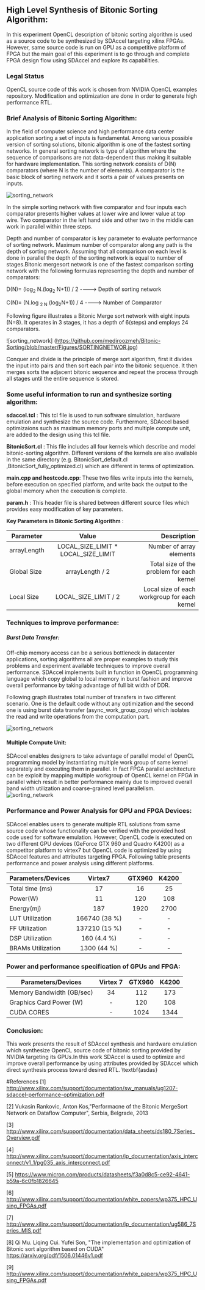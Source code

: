 ## High Level Synthesis of Bitonic Sorting Algorithm:

In this experiment OpenCL description of bitonic sorting algorithm is used as a source code to be synthesized by SDAccel targeting xilinx FPGAs. However, same source code is run on GPU as a competitive platform of FPGA but the main goal of this experiment is to go through and complete FPGA design flow using SDAccel and explore its capabilities.

### Legal Status 
OpenCL source code of this work is chosen from NVIDIA OpenCL examples repository. Modification and optimization are done in order to generate high performance RTL.

### Brief Analysis of Bitonic Sorting Algorithm:

In the field of computer science and high performance data center application sorting a set of inputs is fundamental. Among various possible version of sorting solutions, bitonic algorithm is one of the fastest sorting networks. In general sorting network is type of algorithm where the sequence of comparisons are not data-dependent thus making it suitable for hardware implementation. This sorting network consists of D(N) comparators (where N is the number of elements). A comparator is the basic block of sorting network and it sorts a pair of values presents on inputs.         

![sorting_network](https://github.com/mediroozmeh/Bitonic-Sorting/blob/master/Figures/SORTINGCOMPARATOR.jpg )


In the simple sorting network with five comparator and four inputs each comparator presents higher values at lower wire and lower value at top wire. Two comparator in the left hand side and other two in the middle can work in parallel within three steps. 


 Depth and number of comparator is key parameter to evaluate performance of sorting network. Maximum number of comparator along any path is the depth of sorting network. Assuming that all comparison on each level is done in parallel the depth of the sorting network is equal to number of stages.Bitonic mergesort network is one of the fastest comparison sorting network with the following formulas representing the depth and number of comparators:
 
 D(N)= (log<sub>2</sub> N.(log<sub>2</sub> N+1)) / 2              ---->  Depth of sorting network
 

 C(N)= (N.log  <sub>2 N</sub> (log<sub>2</sub>N+1)) / 4            ---->  Number of Comparator

Following figure illustrates a Bitonic Merge sort network with eight inputs (N=8). It operates in 3 stages, it has a depth of 6(steps) and employs 24 comparators.

![sorting_network] (https://github.com/mediroozmeh/Bitonic-Sorting/blob/master/Figures/SORTINGNETWOR.jpg)



Conquer and divide is the principle of merge sort algorithm, first it divides the input into pairs and then sort each pair into the bitonic sequence. It then merges sorts the adjacent bitonic sequence and repeat the process through all stages until the entire sequence is stored. 

### Some useful information to run and synthesize sorting algorithm:

__sdaccel.tcl__ : This tcl file is used to run software simulation, hardware emulation and synthesize the source code. Furthermore, SDAccel based optimizaions such as maximum memory ports and multiple compute unit, are added to the design using this tcl file.

__BitonicSort.cl__ : This file includes all four kernels which describe and model bitonic-sorting algorithm. Different versions of the kernels are also available in the same directory (e.g. BitonicSort_default.cl ,BitonicSort_fully_optimized.cl) which are different in terms of optimization.

__main.cpp and hostcode.cpp__: These two files write inputs into the kernels, before execution on specified platform, and write back the output to the global memory when the execution is complete.

__param.h__ :  This header file is shared between different source files which provides easy modification of key parameters.



__Key Parameters in Bitonic Sorting Algorithm__ :

|    Parameter      |  Value      | Description    |   
|----------|:-------------:|------:|
|  arrayLength        |  LOCAL_SIZE_LIMIT * LOCAL_SIZE_LIMIT | Number of array elements  |
|  Global Size        |  arrayLength / 2 | Total size of the problem for each kernel  |
|  Local Size         |  LOCAL_SIZE_LIMIT / 2 |  Local size of each workgroup for each kernel |


### Techniques to improve performance:

##### Burst Data Transfer:

Off-chip memory access can be a serious bottleneck in datacenter applications, sorting algorithms all are proper examples to study this problems and experiment available techniques to improve overall performance. SDAccel implements built in function in OpenCL programming language which copy global to local memory in burst fashion and improve overall performance by taking advantage of full bit width of DDR.    



Following graph illustrates total number of transfers in two different scenario. One is the default code without any optimization and the second one is using burst data transfer (async_work_group_copy) which isolates the read and write operations from the computation part.



![sorting_network](https://github.com/mediroozmeh/Bitonic-Sorting/blob/master/Figures/total_number.jpg)


#### Multiple Compute Unit: 


SDAccel enables designers to take advantage of parallel model of OpenCL programming model by instantiating multiple work group of same kernel separately and executing them in parallel. In fact FPGA parallel architecture can be exploit by mapping multiple workgroup of OpenCL kernel on FPGA in parallel which result in better performance mainly due to improved overall band width utilization and coarse-grained level parallelism.        
![sorting_network](https://github.com/mediroozmeh/Bitonic-Sorting/blob/master/Figures/OCLREGION.jpg)

### Performance and Power Analysis for GPU and FPGA Devices: 
SDAccel enables users to generate multiple RTL solutions from same source code whose functionality can be verified with the provided host code used for software emulation. However, OpenCL code is executed on two different GPU devices (GeForce GTX 960 and Quadro K4200) as a competitor platform to virtex7 but OpenCL code is optimized by using SDAccel features and attributes targeting FPGA. Following table presents performance and power analysis using different platforms.

| Parameters/Devices|Virtex7               |GTX960|K4200|    
|--------------------|:-------------: |:-------------: |:-------------: |
|  Total time (ms) |   17    | 16 | 25|
|  Power(W) |     11     |120| 108|
|  Energy(mj) |  187        |1920|2700|
|  LUT Utilization |  166740   (38 %)       |-|-|
|  FF Utilization |   137210    (15 %)   |-|-|
|  DSP Utilization |   160    (4.4 %)   |-|-|
|  BRAMs Utilization |    1300   (44 %)   |-|-|


### Power and performance specification of GPUs and FPGA:

| Parameters/Devices| Virtex 7       |GTX960| K4200|
|--------------------|:-------------: |:-------------: | :-------------: |
| Memory Bandwidth (GB/sec)|  34 |  112 |  173 |
|Graphics Card Power (W)| - |  120 |  108 |
|CUDA CORES |  - |  1024|  1344 |

### Conclusion:
This work presents the result of SDAccel synthesis and hardware emulation which synthesize OpenCL source code of bitonic sorting provided by NVIDIA targeting its GPUs.In this work SDAccel is used to optimize and improve overall performance by using attributes provided by SDAccel which direct synthesis process toward desired RTL. \textbf{asdas}

#References
[1] http://www.xilinx.com/support/documentation/sw_manuals/ug1207-sdaccel-performance-optimization.pdf

[2] Vukasin Rankovic, Anton Kos,"Performacne of the Bitonic MergeSort Network on Dataflow Computer", Serbia, Belgrade, 2013

[3] http://www.xilinx.com/support/documentation/data_sheets/ds180_7Series_Overview.pdf

[4] http://www.xilinx.com/support/documentation/ip_documentation/axis_interconnect/v1_1/pg035_axis_interconnect.pdf

[5] https://www.micron.com/products/datasheets/f3a0d8c5-ce92-4641-b59a-6c0fb1826645

[6] http://www.xilinx.com/support/documentation/white_papers/wp375_HPC_Using_FPGAs.pdf

[7] http://www.xilinx.com/support/documentation/ip_documentation/ug586_7Series_MIS.pdf

[8] Qi Mu. Liqing Cui. Yufei Son, "The implementation and optimization of Bitonic sort algorithm based on CUDA"
https://arxiv.org/pdf/1506.01446v1.pdf

[9] http://www.xilinx.com/support/documentation/white_papers/wp375_HPC_Using_FPGAs.pdf











